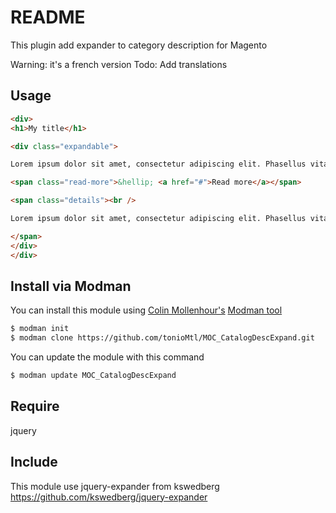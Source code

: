 README
================

This plugin add expander to category description for Magento

Warning: it's a french version
Todo: Add translations

Usage
-----

```html
<div>
<h1>My title</h1>

<div class="expandable">

Lorem ipsum dolor sit amet, consectetur adipiscing elit. Phasellus vitae risus volutpat, hendrerit risus sit amet, faucibus velit. Sed ligula urna, maximus ut molestie eu, tempus a tellus. Duis tincidunt, erat a euismod commodo, neque est imperdiet elit, sed posuere tellus mauris ac neque. Curabitur dapibus, nisi et rhoncus condimentum, augue metus porttitor nunc, quis fermentum risus felis feugiat enim.

<span class="read-more">&hellip; <a href="#">Read more</a></span>

<span class="details"><br />

Lorem ipsum dolor sit amet, consectetur adipiscing elit. Phasellus vitae risus volutpat, hendrerit risus sit amet, faucibus velit. Sed ligula urna, maximus ut molestie eu, tempus a tellus. Duis tincidunt, erat a euismod commodo, neque est imperdiet elit, sed posuere tellus mauris ac neque. Curabitur dapibus, nisi et rhoncus condimentum, augue metus porttitor nunc, quis fermentum risus felis feugiat enim. Quisque gravida mauris augue, in placerat augue elementum vel. Aenean malesuada eleifend posuere. Vestibulum id ex felis. Vestibulum laoreet justo non elit rutrum consequat. Nullam interdum sagittis leo, ac rhoncus leo mattis non. Cras pellentesque, tellus sit amet maximus tempor, purus enim varius felis, sit amet pretium nibh turpis a tortor. Nunc a porttitor magna. Proin quis lectus sit amet est sollicitudin malesuada. Mauris egestas sit amet lacus nec elementum. Aliquam pulvinar nunc quis arcu convallis ultrices.

</span>
</div>
</div>
```

Install via Modman
----------------

You can install this module using [Colin Mollenhour's](https://github.com/colinmollenhour) [Modman tool](https://github.com/colinmollenhour/modman)

```bash
$ modman init
$ modman clone https://github.com/tonioMtl/MOC_CatalogDescExpand.git
```
You can update the module with this command

```bash
$ modman update MOC_CatalogDescExpand
```

Require
-------

jquery

Include
-------

This module use jquery-expander from kswedberg
https://github.com/kswedberg/jquery-expander
